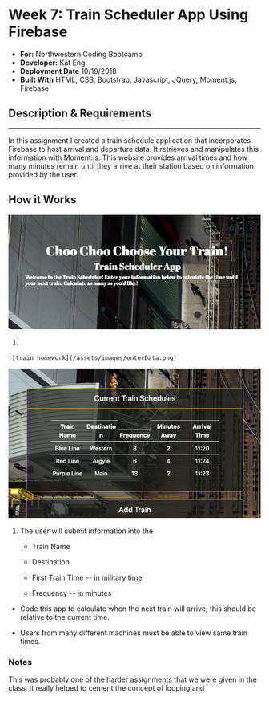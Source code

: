 # Week 7: Train Scheduler App Using Firebase
- **For:** Northwestern Coding Bootcamp
- **Developer:** Kat Eng
- **Deployment Date** 10/19/2018
- **Built With** HTML, CSS, Bootstrap, Javascript, JQuery, Moment.js, Firebase


## Description & Requirements
---


In this assignment I created a train schedule application that incorporates Firebase to host arrival and departure data.  It retrieves and manipulates this information with Moment.js. This website provides arrival times and how many minutes remain until they arrive at their station based on information provided by the user.


## How it Works

  ![train homework](/assets/images/screen.png)

1. 

    ![train homework](/assets/images/enterData.png)

![train homework](/assets/images/calculate.png)

1. The user will submit information into the  
    
    * Train Name
    
    * Destination 
    
    * First Train Time -- in military time
    
    * Frequency -- in minutes
  
  * Code this app to calculate when the next train will arrive; this should be relative to the current time.
  
  * Users from many different machines must be able to view same train times.
 





        
### Notes

This was probably one of the harder assignments that we were given in the class. It really helped to cement the concept of looping and 











